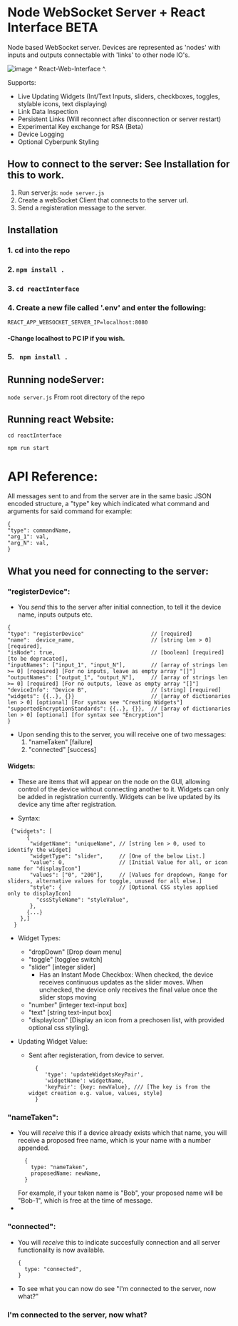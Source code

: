 # Node WebSocket Server + React Interface BETA

Node based WebSocket server. Devices are represented as 'nodes' with inputs and outputs connectable with 'links' to other node IO's. 

![image](https://github.com/TheTheoM/nodeServer/assets/103237702/cb0113df-60a5-44d3-ad96-f09925294ba7)
^ React-Web-Interface ^. 

Supports:
* Live Updating Widgets (Int/Text Inputs, sliders, checkboxes, toggles, stylable icons, text displaying)
* Link Data Inspection
* Persistent Links (Will reconnect after disconnection or server restart)
* Experimental Key exchange for RSA (Beta)
* Device Logging
* Optional Cyberpunk Styling
  
## How to connect to the server: See Installation for this to work.

1. Run server.js:  ```node server.js```
2. Create a webSocket Client that connects to the server url.
3. Send a registeration message to the server.

## Installation
### 1. cd into the repo
### 2. ``` npm install . ```
### 3. ``` cd reactInterface ```
### 4. Create a new file called '.env' and enter the following:
```REACT_APP_WEBSOCKET_SERVER_IP=localhost:8080```
####         -Change localhost to PC IP if you wish.
### 5. ``` npm install .```

## Running nodeServer:
``` node server.js ``` From root directory of the repo
## Running react Website:
``` cd reactInterface ```

``` npm run start ```

# API Reference:

All messages sent to and from the server are in the same basic JSON encoded structure, a "type" key which indicated what command and arguments for said command for example:
```
{
"type": commandName,
"arg_1": val,
"arg_N": val,
}
```
## What you need for connecting to the server:

### "registerDevice":
- You *send* this to the server after initial connection, to tell it the device name, inputs outputs etc.
```
{
"type": "registerDevice"                     // [required]
"name":  device_name,                        // [string len > 0] [required],
"isNode": true,                              // [boolean] [required] [to be depracated],
"inputNames": ["input_1", "input_N"],        // [array of strings len >= 0] [required] [For no inputs, leave as empty array "[]"]
"outputNames": ["output_1", "output_N"],     // [array of strings len >= 0] [required] [For no outputs, leave as empty array "[]"]
"deviceInfo": "Device B",                    // [string] [required]
"widgets": {{..}, {}}                        // [array of dictionaries len > 0] [optional] [For syntax see "Creating Widgets"]
"supportedEncryptionStandards": {{..}, {}},  // [array of dictionaries len > 0] [optional] [for syntax see "Encryption"]
}
```

- Upon sending this to the server, you will receive one of two messages:
  1. "nameTaken" [failure]
  2. "connected" [success]

#### Widgets:
- These are items that will appear on the node on the GUI, allowing control of the device without connecting another to it. Widgets can only be added in registration currently. Widgets can be live updated by its device any time after registration.

- Syntax:
```
 {"widgets": [
      {
       "widgetName": "uniqueName", // [string len > 0, used to identify the widget]
       "widgetType": "slider",     // [One of the below List.] 
       "value": 0,                 // [Initial Value for all, or icon name for "displayIcon"]
       "values": ["0", "200"],     // [Values for dropdown, Range for sliders, alternative values for toggle, unused for all else.]
       "style": {                  // [Optional CSS styles applied only to displayIcon] 
         "cssStyleName": "styleValue",
       },
      {...}
    },]
  }
```
- Widget Types:
     - "dropDown"    [Drop down menu]
     - "toggle"      [togglee switch]
     - "slider"      [integer slider]
        - Has an Instant Mode Checkbox: When checked, the device receives continuous updates as the slider moves. When unchecked, the device only receives          the final value once the slider stops moving
     - "number"      [integer text-input box]
     - "text"        [string text-input box]
     - "displayIcon" [Display an icon from a prechosen list, with provided optional css styling].

- Updating Widget Value:
    - Sent after registeration, from device to server.
      ```
        {
           'type': 'updateWidgetsKeyPair',
           'widgetName': widgetName,
           'keyPair': {key: newValue}, /// [The key is from the widget creation e.g. value, values, style]
        }
      ```

 
### "nameTaken":
- You will *receive* this if a device already exists which that name, you will receive a proposed free name, which is your name with a number appended.
  ```
    {
      type: "nameTaken",
      proposedName: newName,
    }
  ```
  For example, if your taken name is "Bob", your proposed name will be "Bob-1", which is free at the time of message.
- 

### "connected":
- You will *receive* this to indicate succesfully connection and all server functionality is now available.
    ```
    {
      type: "connected",
    }
  ```
- To see what you can now do see "I'm connected to the server, now what?"




### I'm connected to the server, now what?

